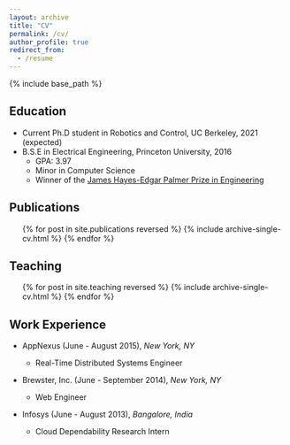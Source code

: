 ```yaml
---
layout: archive
title: "CV"
permalink: /cv/
author_profile: true
redirect_from:
  - /resume
---
```


{% include base_path %}

Education
------
* Current Ph.D student in Robotics and Control, UC Berkeley, 2021 (expected)
* B.S.E in Electrical Engineering, Princeton University, 2016
  * GPA: 3.97
  * Minor in Computer Science
  * Winner of the [James Hayes-Edgar Palmer Prize in Engineering](http://ee.princeton.edu/news/two-ee-seniors-receive-seas-undergraduate-awards-0)

Publications
------
  <ul>{% for post in site.publications reversed %}
    {% include archive-single-cv.html %}
  {% endfor %}</ul>

Teaching
------
  <ul>{% for post in site.teaching reversed %}
    {% include archive-single-cv.html %}
  {% endfor %}</ul>

Work Experience
------
* AppNexus (June - August 2015), _New York, NY_
  * Real-Time Distributed Systems Engineer

* Brewster, Inc. (June - September 2014), _New York, NY_
  * Web Engineer

* Infosys (June - August 2013), _Bangalore, India_
  * Cloud Dependability Research Intern
